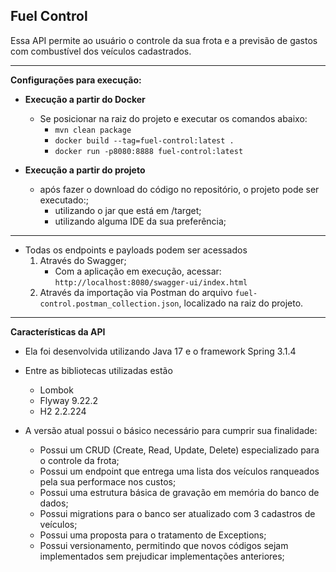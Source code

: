 ## Fuel Control

Essa API permite ao usuário o controle da sua frota e a previsão de gastos com combustível dos veículos cadastrados.

---
**Configurações para execução:**

- **Execução a partir do Docker**

  * Se posicionar na raiz do projeto e executar os comandos abaixo:
    * `mvn clean package`
    * `docker build --tag=fuel-control:latest .`
    * `docker run -p8080:8888 fuel-control:latest`
  
- **Execução a partir do projeto**
  * após fazer o download do código no repositório, o projeto pode ser executado:;
    * utilizando o jar que está em /target;
    * utilizando alguma IDE da sua preferência;
-----

* Todas os endpoints e payloads podem ser acessados
  1. Através do Swagger;
     * Com a aplicação em execução, acessar: `http://localhost:8080/swagger-ui/index.html`
  2. Através da importação via Postman do arquivo `fuel-control.postman_collection.json`, localizado na raiz do projeto.

----

**Características da API**

- Ela foi desenvolvida utilizando Java 17 e o framework Spring 3.1.4
- Entre as bibliotecas utilizadas estão
  * Lombok
  * Flyway 9.22.2
  * H2 2.2.224

- A versão atual possui o básico necessário para cumprir sua finalidade:
  * Possui um CRUD (Create, Read, Update, Delete) especializado para o controle da frota;
  * Possui um endpoint que entrega uma lista dos veículos ranqueados pela sua performace nos custos;
  * Possui uma estrutura básica de gravação em memória do banco de dados;
  * Possui migrations para o banco ser atualizado com 3 cadastros de veículos; 
  * Possui uma proposta para o tratamento de Exceptions;
  * Possui versionamento, permitindo que novos códigos sejam implementados sem prejudicar implementações anteriores;

